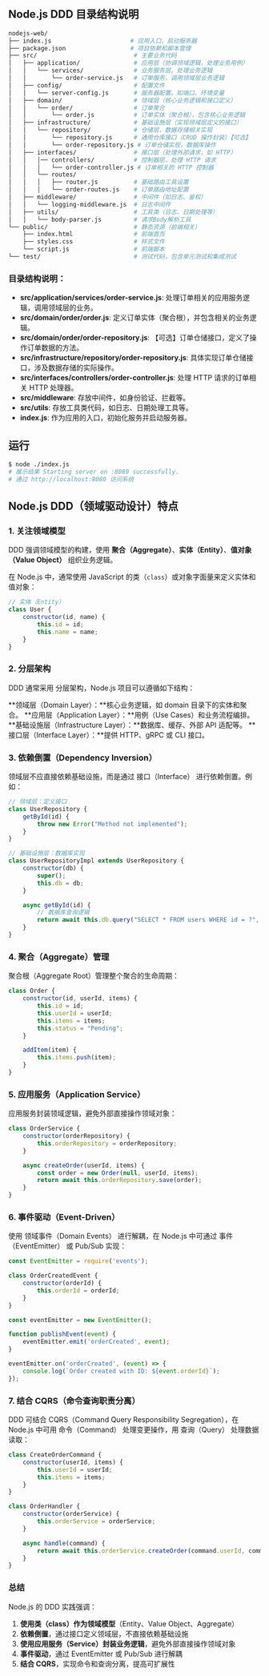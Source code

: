 ## Node.js DDD 目录结构说明

```bash
nodejs-web/
├── index.js                      # 应用入口，启动服务器
├── package.json                  # 项目依赖和脚本管理
├── src/                           # 主要业务代码
│   ├── application/               # 应用层（协调领域逻辑，处理业务用例）
│   │   └── services/              # 业务服务层，处理业务逻辑
│   │       └── order-service.js   # 订单服务，调用领域层业务逻辑
│   ├── config/                    # 配置文件
│   │   └── server-config.js       # 服务器配置，如端口、环境变量
│   ├── domain/                    # 领域层（核心业务逻辑和接口定义）
│   │   └── order/                 # 订单聚合
│   │       └── order.js           # 订单实体（聚合根），包含核心业务逻辑
│   ├── infrastructure/            # 基础设施层（实现领域层定义的接口）
│   │   └── repository/            # 仓储层，数据存储相关实现
│   │       └── repository.js      # 通用仓库接口（CRUD 操作封装）【可选】
│   │       └── order-repository.js # 订单仓储实现，数据库操作
│   ├── interfaces/                # 接口层（处理外部请求，如 HTTP）
│   │   │── controllers/           # 控制器层，处理 HTTP 请求
│   │   │   └── order-controller.js # 订单相关的 HTTP 控制器
│   │   └── routes/
│   │   │   ├── router.js          # 基础路由工具设置
│   │   │   └── order-routes.js    # 订单路由地址配置
│   ├── middleware/                # 中间件（如日志、鉴权）
│   │   └── logging-middleware.js  # 日志中间件
│   ├── utils/                     # 工具类（日志、日期处理等）
│   │   └── body-parser.js         # 请求Body解析工具
└── public/                        # 静态资源（前端相关）
    ├── index.html                 # 前端首页
    ├── styles.css                 # 样式文件
    └── script.js                  # 前端脚本
└── test/                          # 测试代码，包含单元测试和集成测试
```

### 目录结构说明：

- **src/application/services/order-service.js**: 处理订单相关的应用服务逻辑，调用领域层的业务。
- **src/domain/order/order.js**: 定义订单实体（聚合根），并包含相关的业务逻辑。
- **src/domain/order/order-repository.js**: 【可选】订单仓储接口，定义了操作订单数据的方法。
- **src/infrastructure/repository/order-repository.js**: 具体实现订单仓储接口，涉及数据存储的实际操作。
- **src/interfaces/controllers/order-controller.js**: 处理 HTTP 请求的订单相关 HTTP 处理器。
- **src/middleware**: 存放中间件，如身份验证、拦截等。
- **src/utils**: 存放工具类代码，如日志、日期处理工具等。
- **index.js**: 作为应用的入口，初始化服务并启动服务器。


## 运行
```bash
$ node ./index.js
# 展示结果 Starting server on :8080 successfully.
# 通过 http://localhost:8080 访问系统
```

## Node.js DDD（领域驱动设计）特点

### 1. 关注领域模型
DDD 强调领域模型的构建，使用 **聚合（Aggregate）**、**实体（Entity）**、**值对象（Value Object）** 组织业务逻辑。

在 Node.js 中，通常使用 JavaScript 的类（`class`）或对象字面量来定义实体和值对象：

```js
// 实体（Entity）
class User {
    constructor(id, name) {
        this.id = id;
        this.name = name;
    }
}
```

### 2. 分层架构
DDD 通常采用 分层架构，Node.js 项目可以遵循如下结构：

**领域层（Domain Layer）：**核心业务逻辑，如 domain 目录下的实体和聚合。
**应用层（Application Layer）：**用例（Use Cases）和业务流程编排。
**基础设施层（Infrastructure Layer）：**数据库、缓存、外部 API 适配等。
**接口层（Interface Layer）：**提供 HTTP、gRPC 或 CLI 接口。

### 3. 依赖倒置（Dependency Inversion）
领域层不应直接依赖基础设施，而是通过 接口（Interface） 进行依赖倒置。例如：
```js
// 领域层：定义接口
class UserRepository {
    getById(id) {
        throw new Error("Method not implemented");
    }
}
```

```js
// 基础设施层：数据库实现
class UserRepositoryImpl extends UserRepository {
    constructor(db) {
        super();
        this.db = db;
    }

    async getById(id) {
        // 数据库查询逻辑
        return await this.db.query("SELECT * FROM users WHERE id = ?", [id]);
    }
}
```

### 4. 聚合（Aggregate）管理
聚合根（Aggregate Root）管理整个聚合的生命周期：
```js
class Order {
    constructor(id, userId, items) {
        this.id = id;
        this.userId = userId;
        this.items = items;
        this.status = "Pending";
    }

    addItem(item) {
        this.items.push(item);
    }
}
```

### 5. 应用服务（Application Service）
应用服务封装领域逻辑，避免外部直接操作领域对象：
```js
class OrderService {
    constructor(orderRepository) {
        this.orderRepository = orderRepository;
    }

    async createOrder(userId, items) {
        const order = new Order(null, userId, items);
        return await this.orderRepository.save(order);
    }
}
```

### 6. 事件驱动（Event-Driven）
使用 领域事件（Domain Events） 进行解耦，在 Node.js 中可通过 事件（EventEmitter） 或 Pub/Sub 实现：
```js
const EventEmitter = require('events');

class OrderCreatedEvent {
    constructor(orderId) {
        this.orderId = orderId;
    }
}

const eventEmitter = new EventEmitter();

function publishEvent(event) {
    eventEmitter.emit('orderCreated', event);
}

eventEmitter.on('orderCreated', (event) => {
    console.log(`Order created with ID: ${event.orderId}`);
});
```

### 7. 结合 CQRS（命令查询职责分离）
DDD 可结合 CQRS（Command Query Responsibility Segregation），在 Node.js 中可用 命令（Command） 处理变更操作，用 查询（Query） 处理数据读取：
```js
class CreateOrderCommand {
    constructor(userId, items) {
        this.userId = userId;
        this.items = items;
    }
}

class OrderHandler {
    constructor(orderService) {
        this.orderService = orderService;
    }

    async handle(command) {
        return await this.orderService.createOrder(command.userId, command.items);
    }
}
```

### 总结

Node.js 的 DDD 实践强调：

1. **使用类（class）作为领域模型**（Entity、Value Object、Aggregate）
2. **依赖倒置**，通过接口定义领域层，不直接依赖基础设施
3. **使用应用服务（Service）封装业务逻辑**，避免外部直接操作领域对象
4. **事件驱动**，通过 EventEmitter 或 Pub/Sub 进行解耦
5. **结合 CQRS**，实现命令和查询分离，提高可扩展性
